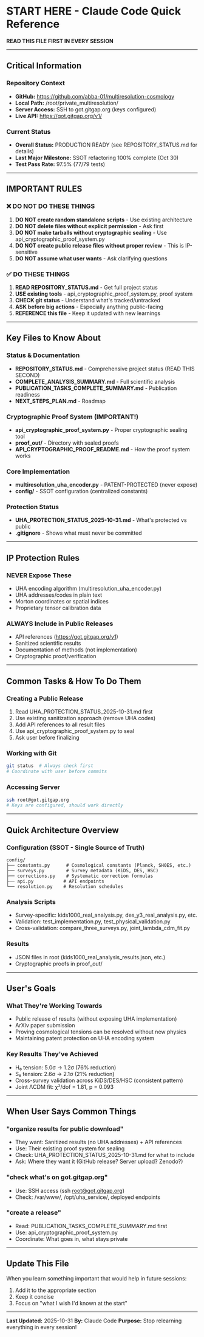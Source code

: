 # START HERE - Claude Code Quick Reference

**READ THIS FILE FIRST IN EVERY SESSION**

---

## Critical Information

### Repository Context
- **GitHub:** https://github.com/abba-01/multiresolution-cosmology
- **Local Path:** /root/private_multiresolution/
- **Server Access:** SSH to got.gitgap.org (keys configured)
- **Live API:** https://got.gitgap.org/v1/

### Current Status
- **Overall Status:** PRODUCTION READY (see REPOSITORY_STATUS.md for details)
- **Last Major Milestone:** SSOT refactoring 100% complete (Oct 30)
- **Test Pass Rate:** 97.5% (77/79 tests)

---

## IMPORTANT RULES

### ❌ DO NOT DO THESE THINGS
1. **DO NOT create random standalone scripts** - Use existing architecture
2. **DO NOT delete files without explicit permission** - Ask first
3. **DO NOT make tarballs without cryptographic sealing** - Use api_cryptographic_proof_system.py
4. **DO NOT create public release files without proper review** - This is IP-sensitive
5. **DO NOT assume what user wants** - Ask clarifying questions

### ✅ DO THESE THINGS
1. **READ REPOSITORY_STATUS.md** - Get full project status
2. **USE existing tools** - api_cryptographic_proof_system.py, proof system
3. **CHECK git status** - Understand what's tracked/untracked
4. **ASK before big actions** - Especially anything public-facing
5. **REFERENCE this file** - Keep it updated with new learnings

---

## Key Files to Know About

### Status & Documentation
- **REPOSITORY_STATUS.md** - Comprehensive project status (READ THIS SECOND)
- **COMPLETE_ANALYSIS_SUMMARY.md** - Full scientific analysis
- **PUBLICATION_TASKS_COMPLETE_SUMMARY.md** - Publication readiness
- **NEXT_STEPS_PLAN.md** - Roadmap

### Cryptographic Proof System (IMPORTANT!)
- **api_cryptographic_proof_system.py** - Proper cryptographic sealing tool
- **proof_out/** - Directory with sealed proofs
- **API_CRYPTOGRAPHIC_PROOF_README.md** - How the proof system works

### Core Implementation
- **multiresolution_uha_encoder.py** - PATENT-PROTECTED (never expose)
- **config/** - SSOT configuration (centralized constants)

### Protection Status
- **UHA_PROTECTION_STATUS_2025-10-31.md** - What's protected vs public
- **.gitignore** - Shows what must never be committed

---

## IP Protection Rules

### NEVER Expose These
- UHA encoding algorithm (multiresolution_uha_encoder.py)
- UHA addresses/codes in plain text
- Morton coordinates or spatial indices
- Proprietary tensor calibration data

### ALWAYS Include in Public Releases
- API references (https://got.gitgap.org/v1)
- Sanitized scientific results
- Documentation of methods (not implementation)
- Cryptographic proof/verification

---

## Common Tasks & How To Do Them

### Creating a Public Release
1. Read UHA_PROTECTION_STATUS_2025-10-31.md first
2. Use existing sanitization approach (remove UHA codes)
3. Add API references to all result files
4. Use api_cryptographic_proof_system.py to seal
5. Ask user before finalizing

### Working with Git
```bash
git status  # Always check first
# Coordinate with user before commits
```

### Accessing Server
```bash
ssh root@got.gitgap.org
# Keys are configured, should work directly
```

---

## Quick Architecture Overview

### Configuration (SSOT - Single Source of Truth)
```
config/
├── constants.py      # Cosmological constants (Planck, SH0ES, etc.)
├── surveys.py        # Survey metadata (KiDS, DES, HSC)
├── corrections.py    # Systematic correction formulas
├── api.py           # API endpoints
└── resolution.py    # Resolution schedules
```

### Analysis Scripts
- Survey-specific: kids1000_real_analysis.py, des_y3_real_analysis.py, etc.
- Validation: test_implementation.py, test_physical_validation.py
- Cross-validation: compare_three_surveys.py, joint_lambda_cdm_fit.py

### Results
- JSON files in root (kids1000_real_analysis_results.json, etc.)
- Cryptographic proofs in proof_out/

---

## User's Goals

### What They're Working Towards
- Public release of results (without exposing UHA implementation)
- ArXiv paper submission
- Proving cosmological tensions can be resolved without new physics
- Maintaining patent protection on UHA encoding system

### Key Results They've Achieved
- H₀ tension: 5.0σ → 1.2σ (76% reduction)
- S₈ tension: 2.6σ → 2.1σ (21% reduction)
- Cross-survey validation across KiDS/DES/HSC (consistent pattern)
- Joint ΛCDM fit: χ²/dof = 1.81, p = 0.093

---

## When User Says Common Things

### "organize results for public download"
- They want: Sanitized results (no UHA addresses) + API references
- Use: Their existing proof system for sealing
- Check: UHA_PROTECTION_STATUS_2025-10-31.md for what to include
- Ask: Where they want it (GitHub release? Server upload? Zenodo?)

### "check what's on got.gitgap.org"
- Use: SSH access (ssh root@got.gitgap.org)
- Check: /var/www/, /opt/uha_service/, deployed endpoints

### "create a release"
- Read: PUBLICATION_TASKS_COMPLETE_SUMMARY.md first
- Use: api_cryptographic_proof_system.py
- Coordinate: What goes in, what stays private

---

## Update This File

When you learn something important that would help in future sessions:
1. Add it to the appropriate section
2. Keep it concise
3. Focus on "what I wish I'd known at the start"

---

**Last Updated:** 2025-10-31
**By:** Claude Code
**Purpose:** Stop relearning everything in every session!
